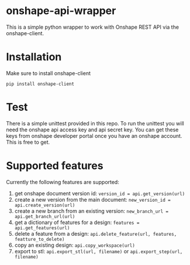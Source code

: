 # onshape-api-wrapper
This is a simple python wrapper to work with Onshape REST API via the onshape-client. 

# Installation 
Make sure to install onshape-client

    pip install onshape-client 

# Test 
There is a simple unittest provided in this repo. To run the unittest you will need the onshape api access key and api secret key. You can get these keys from onshape developer portal once you have an onshape account. This is free to get. 

# Supported features

Currently the following features are supported: 
    
1. get onshape document version id: `version_id = api.get_version(url)`  
2. create a new version from the main document: `new_version_id = api.create_version(url)`
3. create a new branch from an existing version: `new_branch_url = api.get_branch_url(url)`
4. get a dictionary of features for a design: `features = api.get_features(url)`
5. delete a feature from a design: `api.delete_feature(url, features, featture_to_delete)`
6. copy an existing design: `api.copy_workspace(url)`
7. export to stl: `api.export_stl(url, filename)` or `api.export_step(url, filename)`